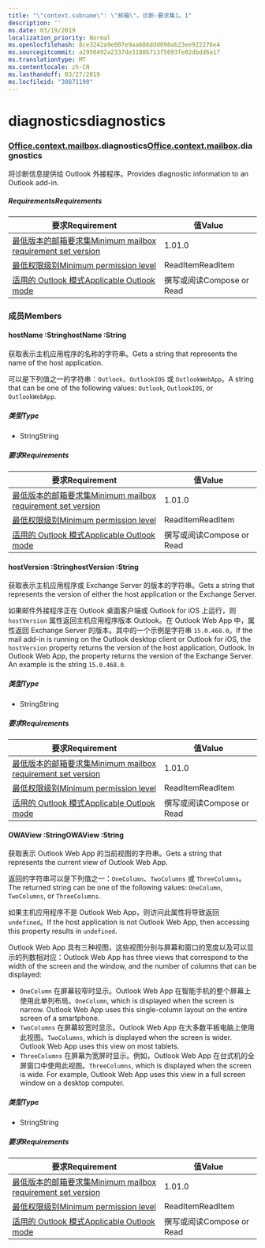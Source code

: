 ```yaml
---
title: "\"context.subname\": \"邮箱\"。诊断-要求集1。1"
description: ''
ms.date: 03/19/2019
localization_priority: Normal
ms.openlocfilehash: 8ce3242a9e007e9aa686ddd098ab23ee922276e4
ms.sourcegitcommit: a2950492a2337de3180b713f5693fe82dbdd6a17
ms.translationtype: MT
ms.contentlocale: zh-CN
ms.lasthandoff: 03/27/2019
ms.locfileid: "30871190"
---
```

# <a name="diagnostics"></a><span data-ttu-id="8798b-102">diagnostics</span><span class="sxs-lookup"><span data-stu-id="8798b-102">diagnostics</span></span>

### <a name="officeofficemdcontextofficecontextmdmailboxofficecontextmailboxmddiagnostics"></a><span data-ttu-id="8798b-103">[Office](Office.md)[.context](Office.context.md)[.mailbox](Office.context.mailbox.md).diagnostics</span><span class="sxs-lookup"><span data-stu-id="8798b-103">[Office](Office.md)[.context](Office.context.md)[.mailbox](Office.context.mailbox.md).diagnostics</span></span>

<span data-ttu-id="8798b-104">将诊断信息提供给 Outlook 外接程序。</span><span class="sxs-lookup"><span data-stu-id="8798b-104">Provides diagnostic information to an Outlook add-in.</span></span>

##### <a name="requirements"></a><span data-ttu-id="8798b-105">Requirements</span><span class="sxs-lookup"><span data-stu-id="8798b-105">Requirements</span></span>

|<span data-ttu-id="8798b-106">要求</span><span class="sxs-lookup"><span data-stu-id="8798b-106">Requirement</span></span>| <span data-ttu-id="8798b-107">值</span><span class="sxs-lookup"><span data-stu-id="8798b-107">Value</span></span>|
|---|---|
|[<span data-ttu-id="8798b-108">最低版本的邮箱要求集</span><span class="sxs-lookup"><span data-stu-id="8798b-108">Minimum mailbox requirement set version</span></span>](/office/dev/add-ins/reference/requirement-sets/outlook-api-requirement-sets)| <span data-ttu-id="8798b-109">1.0</span><span class="sxs-lookup"><span data-stu-id="8798b-109">1.0</span></span>|
|[<span data-ttu-id="8798b-110">最低权限级别</span><span class="sxs-lookup"><span data-stu-id="8798b-110">Minimum permission level</span></span>](/outlook/add-ins/understanding-outlook-add-in-permissions)| <span data-ttu-id="8798b-111">ReadItem</span><span class="sxs-lookup"><span data-stu-id="8798b-111">ReadItem</span></span>|
|[<span data-ttu-id="8798b-112">适用的 Outlook 模式</span><span class="sxs-lookup"><span data-stu-id="8798b-112">Applicable Outlook mode</span></span>](/outlook/add-ins/#extension-points)| <span data-ttu-id="8798b-113">撰写或阅读</span><span class="sxs-lookup"><span data-stu-id="8798b-113">Compose or Read</span></span>|

### <a name="members"></a><span data-ttu-id="8798b-114">成员</span><span class="sxs-lookup"><span data-stu-id="8798b-114">Members</span></span>

####  <a name="hostname-string"></a><span data-ttu-id="8798b-115">hostName :String</span><span class="sxs-lookup"><span data-stu-id="8798b-115">hostName :String</span></span>

<span data-ttu-id="8798b-116">获取表示主机应用程序的名称的字符串。</span><span class="sxs-lookup"><span data-stu-id="8798b-116">Gets a string that represents the name of the host application.</span></span>

<span data-ttu-id="8798b-117">可以是下列值之一的字符串：`Outlook`、`OutlookIOS` 或 `OutlookWebApp`。</span><span class="sxs-lookup"><span data-stu-id="8798b-117">A string that can be one of the following values: `Outlook`, `OutlookIOS`, or `OutlookWebApp`.</span></span>

##### <a name="type"></a><span data-ttu-id="8798b-118">类型</span><span class="sxs-lookup"><span data-stu-id="8798b-118">Type</span></span>

*   <span data-ttu-id="8798b-119">String</span><span class="sxs-lookup"><span data-stu-id="8798b-119">String</span></span>

##### <a name="requirements"></a><span data-ttu-id="8798b-120">要求</span><span class="sxs-lookup"><span data-stu-id="8798b-120">Requirements</span></span>

|<span data-ttu-id="8798b-121">要求</span><span class="sxs-lookup"><span data-stu-id="8798b-121">Requirement</span></span>| <span data-ttu-id="8798b-122">值</span><span class="sxs-lookup"><span data-stu-id="8798b-122">Value</span></span>|
|---|---|
|[<span data-ttu-id="8798b-123">最低版本的邮箱要求集</span><span class="sxs-lookup"><span data-stu-id="8798b-123">Minimum mailbox requirement set version</span></span>](/office/dev/add-ins/reference/requirement-sets/outlook-api-requirement-sets)| <span data-ttu-id="8798b-124">1.0</span><span class="sxs-lookup"><span data-stu-id="8798b-124">1.0</span></span>|
|[<span data-ttu-id="8798b-125">最低权限级别</span><span class="sxs-lookup"><span data-stu-id="8798b-125">Minimum permission level</span></span>](/outlook/add-ins/understanding-outlook-add-in-permissions)| <span data-ttu-id="8798b-126">ReadItem</span><span class="sxs-lookup"><span data-stu-id="8798b-126">ReadItem</span></span>|
|[<span data-ttu-id="8798b-127">适用的 Outlook 模式</span><span class="sxs-lookup"><span data-stu-id="8798b-127">Applicable Outlook mode</span></span>](/outlook/add-ins/#extension-points)| <span data-ttu-id="8798b-128">撰写或阅读</span><span class="sxs-lookup"><span data-stu-id="8798b-128">Compose or Read</span></span>|

####  <a name="hostversion-string"></a><span data-ttu-id="8798b-129">hostVersion :String</span><span class="sxs-lookup"><span data-stu-id="8798b-129">hostVersion :String</span></span>

<span data-ttu-id="8798b-130">获取表示主机应用程序或 Exchange Server 的版本的字符串。</span><span class="sxs-lookup"><span data-stu-id="8798b-130">Gets a string that represents the version of either the host application or the Exchange Server.</span></span>

<span data-ttu-id="8798b-p101">如果邮件外接程序正在 Outlook 桌面客户端或 Outlook for iOS 上运行，则 `hostVersion` 属性返回主机应用程序版本 Outlook。在 Outlook Web App 中，属性返回 Exchange Server 的版本。其中的一个示例是字符串 `15.0.468.0`。</span><span class="sxs-lookup"><span data-stu-id="8798b-p101">If the mail add-in is running on the Outlook desktop client or Outlook for iOS, the `hostVersion` property returns the version of the host application, Outlook. In Outlook Web App, the property returns the version of the Exchange Server. An example is the string `15.0.468.0`.</span></span>

##### <a name="type"></a><span data-ttu-id="8798b-134">类型</span><span class="sxs-lookup"><span data-stu-id="8798b-134">Type</span></span>

*   <span data-ttu-id="8798b-135">String</span><span class="sxs-lookup"><span data-stu-id="8798b-135">String</span></span>

##### <a name="requirements"></a><span data-ttu-id="8798b-136">要求</span><span class="sxs-lookup"><span data-stu-id="8798b-136">Requirements</span></span>

|<span data-ttu-id="8798b-137">要求</span><span class="sxs-lookup"><span data-stu-id="8798b-137">Requirement</span></span>| <span data-ttu-id="8798b-138">值</span><span class="sxs-lookup"><span data-stu-id="8798b-138">Value</span></span>|
|---|---|
|[<span data-ttu-id="8798b-139">最低版本的邮箱要求集</span><span class="sxs-lookup"><span data-stu-id="8798b-139">Minimum mailbox requirement set version</span></span>](/office/dev/add-ins/reference/requirement-sets/outlook-api-requirement-sets)| <span data-ttu-id="8798b-140">1.0</span><span class="sxs-lookup"><span data-stu-id="8798b-140">1.0</span></span>|
|[<span data-ttu-id="8798b-141">最低权限级别</span><span class="sxs-lookup"><span data-stu-id="8798b-141">Minimum permission level</span></span>](/outlook/add-ins/understanding-outlook-add-in-permissions)| <span data-ttu-id="8798b-142">ReadItem</span><span class="sxs-lookup"><span data-stu-id="8798b-142">ReadItem</span></span>|
|[<span data-ttu-id="8798b-143">适用的 Outlook 模式</span><span class="sxs-lookup"><span data-stu-id="8798b-143">Applicable Outlook mode</span></span>](/outlook/add-ins/#extension-points)| <span data-ttu-id="8798b-144">撰写或阅读</span><span class="sxs-lookup"><span data-stu-id="8798b-144">Compose or Read</span></span>|

####  <a name="owaview-string"></a><span data-ttu-id="8798b-145">OWAView :String</span><span class="sxs-lookup"><span data-stu-id="8798b-145">OWAView :String</span></span>

<span data-ttu-id="8798b-146">获取表示 Outlook Web App 的当前视图的字符串。</span><span class="sxs-lookup"><span data-stu-id="8798b-146">Gets a string that represents the current view of Outlook Web App.</span></span>

<span data-ttu-id="8798b-147">返回的字符串可以是下列值之一：`OneColumn`、`TwoColumns` 或 `ThreeColumns`。</span><span class="sxs-lookup"><span data-stu-id="8798b-147">The returned string can be one of the following values: `OneColumn`, `TwoColumns`, or `ThreeColumns`.</span></span>

<span data-ttu-id="8798b-148">如果主机应用程序不是 Outlook Web App，则访问此属性将导致返回 `undefined`。</span><span class="sxs-lookup"><span data-stu-id="8798b-148">If the host application is not Outlook Web App, then accessing this property results in `undefined`.</span></span>

<span data-ttu-id="8798b-149">Outlook Web App 具有三种视图，这些视图分别与屏幕和窗口的宽度以及可以显示的列数相对应：</span><span class="sxs-lookup"><span data-stu-id="8798b-149">Outlook Web App has three views that correspond to the width of the screen and the window, and the number of columns that can be displayed:</span></span>

*   <span data-ttu-id="8798b-p102">`OneColumn` 在屏幕较窄时显示。Outlook Web App 在智能手机的整个屏幕上使用此单列布局。</span><span class="sxs-lookup"><span data-stu-id="8798b-p102">`OneColumn`, which is displayed when the screen is narrow. Outlook Web App uses this single-column layout on the entire screen of a smartphone.</span></span>
*   <span data-ttu-id="8798b-p103">`TwoColumns` 在屏幕较宽时显示。Outlook Web App 在大多数平板电脑上使用此视图。</span><span class="sxs-lookup"><span data-stu-id="8798b-p103">`TwoColumns`, which is displayed when the screen is wider. Outlook Web App uses this view on most tablets.</span></span>
*   <span data-ttu-id="8798b-p104">`ThreeColumns` 在屏幕为宽屏时显示。例如，Outlook Web App 在台式机的全屏窗口中使用此视图。</span><span class="sxs-lookup"><span data-stu-id="8798b-p104">`ThreeColumns`, which is displayed when the screen is wide. For example, Outlook Web App uses this view in a full screen window on a desktop computer.</span></span>

##### <a name="type"></a><span data-ttu-id="8798b-156">类型</span><span class="sxs-lookup"><span data-stu-id="8798b-156">Type</span></span>

*   <span data-ttu-id="8798b-157">String</span><span class="sxs-lookup"><span data-stu-id="8798b-157">String</span></span>

##### <a name="requirements"></a><span data-ttu-id="8798b-158">要求</span><span class="sxs-lookup"><span data-stu-id="8798b-158">Requirements</span></span>

|<span data-ttu-id="8798b-159">要求</span><span class="sxs-lookup"><span data-stu-id="8798b-159">Requirement</span></span>| <span data-ttu-id="8798b-160">值</span><span class="sxs-lookup"><span data-stu-id="8798b-160">Value</span></span>|
|---|---|
|[<span data-ttu-id="8798b-161">最低版本的邮箱要求集</span><span class="sxs-lookup"><span data-stu-id="8798b-161">Minimum mailbox requirement set version</span></span>](/office/dev/add-ins/reference/requirement-sets/outlook-api-requirement-sets)| <span data-ttu-id="8798b-162">1.0</span><span class="sxs-lookup"><span data-stu-id="8798b-162">1.0</span></span>|
|[<span data-ttu-id="8798b-163">最低权限级别</span><span class="sxs-lookup"><span data-stu-id="8798b-163">Minimum permission level</span></span>](/outlook/add-ins/understanding-outlook-add-in-permissions)| <span data-ttu-id="8798b-164">ReadItem</span><span class="sxs-lookup"><span data-stu-id="8798b-164">ReadItem</span></span>|
|[<span data-ttu-id="8798b-165">适用的 Outlook 模式</span><span class="sxs-lookup"><span data-stu-id="8798b-165">Applicable Outlook mode</span></span>](/outlook/add-ins/#extension-points)| <span data-ttu-id="8798b-166">撰写或阅读</span><span class="sxs-lookup"><span data-stu-id="8798b-166">Compose or Read</span></span>|
